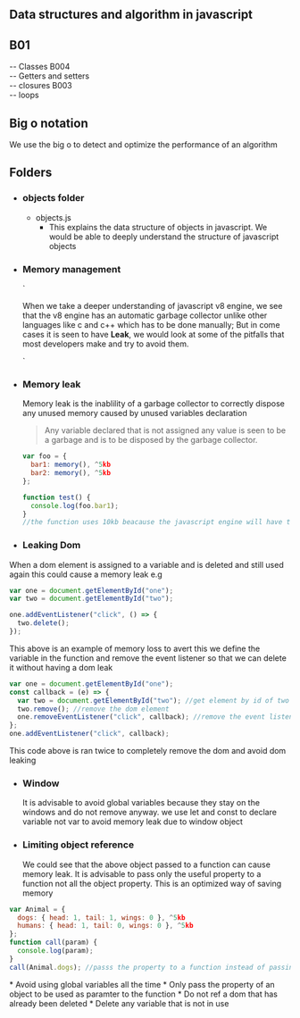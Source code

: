 ## Data structures and algorithm in javascript

## B01

-- Classes B004 <br/>
-- Getters and setters <br/>
-- closures B003 <br/>
-- loops

## Big o notation

<p>We use the big o to detect and optimize the performance of an algorithm</p>

## Folders

- ### objects folder
  - objects.js
    - This explains the data structure of objects in javascript. We would be able to deeply understand the structure of javascript objects

* ### Memory management

  `<p> When we take a deeper understanding of javascript v8 engine, we see that the v8 engine has an automatic garbage collector unlike other languages like c and c++ which has to be done manually; But in come cases it is seen to have **Leak**, we would look at some of the pitfalls that most developers make and try to avoid them.
  </p>`

* ### Memory leak

    <p>Memory leak is the inablility of a garbage collector to correctly dispose any unused memory caused by unused variables declaration</p>
    
    > Any variable declared that is not assigned any value is seen to be a garbage and is to be disposed by the garbage collector.

  ```javascript
  var foo = {
    bar1: memory(), ^5kb
    bar2: memory(), ^5kb
  };

  function test() {
    console.log(foo.bar1);
  }
  //the function uses 10kb beacause the javascript engine will have to run every thing in the object. Even though only the bar 1 is used the bar2 still sumup in the memory
  ```

* ### Leaking Dom
<p>When a dom element is assigned to a variable and is deleted and still used again this could cause a memory leak e.g

```javascript
var one = document.getElementById("one");
var two = document.getElementById("two");

one.addEventListener("click", () => {
  two.delete();
});
```

This above is an example of memory loss to avert this we define the variable in the function and remove the event listener so that we can delete it without having a dom leak

```javascript
var one = document.getElementById("one");
const callback = (e) => {
  var two = document.getElementById("two"); //get element by id of two
  two.remove(); //remove the dom element
  one.removeEventListener("click", callback); //remove the event listener and delete the dom element
};
one.addEventListener("click", callback);
```

This code above is ran twice to completely remove the dom and avoid dom leaking

</p>

- ### Window
  It is advisable to avoid global variables because they stay on the windows and do not remove anyway. we use let and const to declare variable not var to avoid memory leak due to window object

* ### Limiting object reference
  We could see that the above object passed to a function can cause memory leak. It is advisable to pass only the useful property to a function not all the object property. This is an optimized way of saving memory

```javascript
var Animal = {
  dogs: { head: 1, tail: 1, wings: 0 }, ^5kb
  humans: { head: 1, tail: 0, wings: 0 }, ^5kb
};
function call(param) {
  console.log(param);
}
call(Animal.dogs); //passs the property to a function instead of passing all the object; The total memory used will be only 5kb
```

<p>
* Avoid using global variables all the time 
* Only pass the property of an object to be used as paramter to the function
* Do not ref a dom that has already been deleted
* Delete any variable that is not in use
</p>
